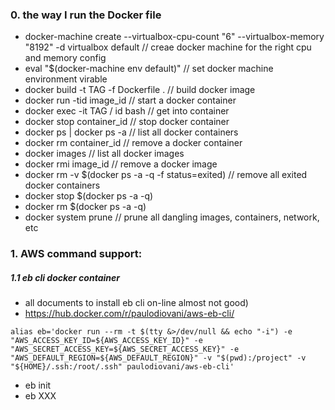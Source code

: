 ### 0. the way I run the Docker file

   *  docker-machine create --virtualbox-cpu-count "6" --virtualbox-memory "8192" -d virtualbox default // creae docker machine for the right cpu and memory config
   *  eval "$(docker-machine env default)" // set docker machine environment virable
   *  docker build -t TAG -f Dockerfile . // build docker image
   *  docker run -tid image_id     // start a docker container
   *  docker exec -it TAG / id bash // get into container 
   *  docker stop container_id     // stop docker container
   *  docker ps | docker ps -a     // list all docker containers
   *  docker rm container_id       // remove a docker container
   *  docker images                // list all docker images
   *  docker rmi image_id          // remove a docker image
   * docker rm -v $(docker ps -a -q -f status=exited)  // remove all exited docker containers
   * docker stop $(docker ps -a -q)
   * docker rm $(docker ps -a -q)
   * docker system prune          // prune all dangling images, containers, network, etc

### 1. AWS command support:

#####  1.1 eb cli docker container
  
   * all documents to install eb cli on-line almost not good)
   * https://hub.docker.com/r/paulodiovani/aws-eb-cli/
   ```
   alias eb='docker run --rm -t $(tty &>/dev/null && echo "-i") -e "AWS_ACCESS_KEY_ID=${AWS_ACCESS_KEY_ID}" -e "AWS_SECRET_ACCESS_KEY=${AWS_SECRET_ACCESS_KEY}" -e "AWS_DEFAULT_REGION=${AWS_DEFAULT_REGION}" -v "$(pwd):/project" -v "${HOME}/.ssh:/root/.ssh" paulodiovani/aws-eb-cli'
   ```   
   * eb init 
   * eb XXX
